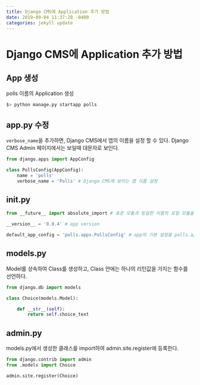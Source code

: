 ```yaml
---
title: Django CMS에 Application 추가 방법
date: 2019-09-04 11:37:28 -0400
categories: jekyll update
---
```


# Django CMS에 Application 추가 방법

## App 생성

polls 이름의 Application 생성

``` python
$> python manage.py startapp polls
```

## app.py 수정

`verbose_name`을 추가하면, Django CMS에서 앱의 이름을 설정 할 수 있다.
Django CMS Admin 페이지에서는 보일때 대문자로 보인다.

``` python
from django.apps import AppConfig

class PollsConfig(AppConfig):
    name = 'polls'
    verbose_name = 'Polls' # Django CMS에 보이는 앱 이름 설정
```

## __init__.py

``` python
from __future__ import absolute_import # 표준 모듈과 동일한 이름의 로컬 모듈을 사용 가능하게 해줌

__version__ = '0.0.4' # app version

default_app_config = 'polls.apps.PollsConfig' # app의 기본 설정을 polls.apps.PollsConfig애서 가지고와서 설정
```

## models.py

Model를 상속하여 Class를 생성하고, Class 안에는 하나의 리턴값을 가지는 함수를 선언하다.

``` python
from django.db import models

class Choice(models.Model):

	def __str__(self):
    	return self.choice_text
```

## admin.py
models.py에서 생성한 클래스를 import하여 admin.site.register에 등록한다.

``` python
from django.contrib import admin
from .models import Choice

admin.site.register(Choice)
```